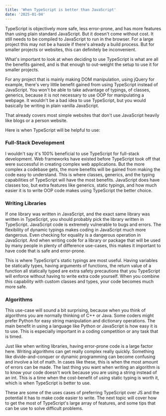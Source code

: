 ```yaml
---
title: 'When TypeScript is better than JavaScript'
date: '2025-01-04'
---
```


TypeScript is objectively more safe, less error-prone, and has more features than using plain standard JavaScript. But it doesn't come without cost. It still needs to be compiled to JavaScript to run in the browser. For a large project this may not be a hassle if there's already a build process. But for smaller projects or websites, this can definitely be inconvenient.

What's important to look at when deciding to use TypeScript is what are all the benefits gained, and is that enough to out-weight the setup to use it for smaller projects.

For any project that is mainly making DOM manipulation, using jQuery for example, there's very little benefit gained from using TypeScript instead of JavaScript. You won't be able to take advantage of typings, of classes, generics, because it is not necessary to use OOP for manipulating a webpage. It wouldn't be a bad idea to use TypeScript, but you would basically be writing in plain vanilla JavaScript.

That already covers most simple websites that don't use JavaScript heavily like blogs or a person website.

Here is when TypeScript will be helpful to use:

### Full-Stack Development

I wouldn't say it's 100% beneficial to use TypeScript for full-stack development. Web frameworks have existed before TypeScript took off that were successful in creating complex web applications. But the more complex a codebase gets, the more benefits will be gained from making the code easy to understand. This is where classes, generics, and the typing capabilities of TypeScript will have the most benefits. JavaScript does have classes too, but extra features like generics, static typings, and how much easier it is to write OOP code makes using TypeScript the better choice.

### Writing Libraries

If one library was written in JavaScript, and the exact same library was written in TypeScript, you should probably pick the library written in TypeScript. JavaScript code is extremely vulnerable to bugs and errors. The flexibility of dynamic typings makes coding in JavaScript much more dangerous. Even checking for equality is a dangerous operation in JavaScript. And when writing code for a library or package that will be used by many people in plenty of difference use-cases, this makes it important to have code that is safe and error-prone.

This is where TypeScript's static typings are most useful. Having variables be statically types, having arguments of functions, the return value of a function all statically typed are extra safety precautions that you TypeScript will enforce without having to write extra code yourself. When you combine this capability with custom classes and types, your code becomes much more safe.

### Algorithms

This use-case will sound a bit surprising, because when you think of algorithms you are normally thinking of C++ or Java. Some coders might prefer Python for easy string manipulation and dictionary operations. The main benefit in using a language like Python or JavaScript is how easy it is to use. This is especially important in a coding competition or any task that is timed.

Just like when writing libraries, having error-prone code is a large factor here. Writing algorithms can get really complex really quickly. Something like divide-and-conquer or dynamic programming can become confusing and involve a lot of math. In cases like these, this is when the most amount of errors can be made. The last thing you want when writing an algorithm is to know your code doesn't work because you are using a string instead of an int. This is a time when the cost-benefit of using static typing is worth it, which is when TypeScript is better to use.

These are some of the uses cases of preferring TypeScript over JS and the potential it has to make code easier to write. The next topic will cover how to get the most of TypeScript's large array of features, and some tips that can be use to solve difficult problems.

